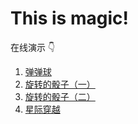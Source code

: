 # This is magic!

在线演示 👇

1. [弹弹球](http://cuihaojie.top/magic-web/1-%E5%BC%B9%E5%BC%B9%E7%90%83/)
2. [旋转的骰子（一）](http://cuihaojie.top/magic-web/2-%E6%97%8B%E8%BD%AC%E7%9A%84%E9%AA%B0%E5%AD%90%EF%BC%88%E4%B8%80%EF%BC%89/)
3. [旋转的骰子（二）](http://cuihaojie.top/magic-web/3-%E6%97%8B%E8%BD%AC%E7%9A%84%E9%AA%B0%E5%AD%90%EF%BC%88%E4%BA%8C%EF%BC%89/)
4. [星际穿越](http://cuihaojie.top/magic-web/4-%E6%98%9F%E9%99%85%E7%A9%BF%E8%B6%8A/)
